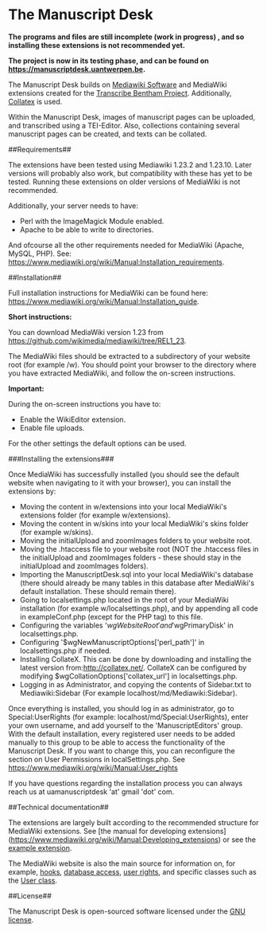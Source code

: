 # The Manuscript Desk

**The programs and files are still incomplete (work in progress) , and so installing these extensions is not recommended yet.** 

**The project is now in its testing phase, and can be found on https://manuscriptdesk.uantwerpen.be.**

The Manuscript Desk builds on [Mediawiki Software](https://www.mediawiki.org/wiki/MediaWiki) and MediaWiki extensions created for the [Transcribe Bentham Project](http://blogs.ucl.ac.uk/transcribe-bentham/).
Additionally, [Collatex](http://collatex.net/) is used. 

Within the Manuscript Desk, images of manuscript pages can be uploaded, and transcribed using a TEI-Editor. Also, collections containing several manuscript pages can be created, and texts can be collated. 

##Requirements##

The extensions have been tested using Mediawiki 1.23.2 and 1.23.10. Later versions will probably also work, but compatibility with these has yet to be tested. Running these extensions
on older versions of MediaWiki is not recommended. 

Additionally, your server needs to have: 

* Perl with the ImageMagick Module enabled.
* Apache to be able to write to directories.

And ofcourse all the other requirements needed for MediaWiki (Apache, MySQL, PHP). 
See: https://www.mediawiki.org/wiki/Manual:Installation_requirements.

##Installation##

Full installation instructions for MediaWiki can be found here: https://www.mediawiki.org/wiki/Manual:Installation_guide.

**Short instructions:** 

You can download MediaWiki version 1.23 from https://github.com/wikimedia/mediawiki/tree/REL1_23.

The MediaWiki files should be extracted to a subdirectory of your website root (for example /w). You should point your browser to the directory where you have extracted MediaWiki, and follow the on-screen instructions.

**Important:**

During the on-screen instructions you have to:

- Enable the WikiEditor extension.
- Enable file uploads.

For the other settings the default options can be used.

###Installing the extensions###

Once MediaWiki has successfully installed (you should see the default website when navigating to it with your browser),
you can install the extensions by: 

- Moving the content in w/extensions into your local MediaWiki's extensions folder (for example w/extensions).
- Moving the content in w/skins into your local MediaWiki's skins folder (for example w/skins).
- Moving the initialUpload and zoomImages folders to your website root.
- Moving the .htaccess file to your website root (NOT the .htaccess files in the initialUpload and zoomImages folders - these should stay in the initialUpload and zoomImages folders).
- Importing the ManuscriptDesk.sql into your local MediaWiki's database (there should already be many tables in this database 
  after MediaWiki's default installation. These should remain there).
- Going to localsettings.php located in the root of your MediaWiki installation (for example w/localsettings.php), and by appending all code in exampleConf.php (except for the PHP tag) to this file.
- Configuring the variables '$wgWebsiteRoot' and '$wgPrimaryDisk' in localsettings.php.
- Configuring '$wgNewManuscriptOptions['perl_path']' in localsettings.php if needed. 
- Installing CollateX. This can be done by downloading and installing the latest version from:http://collatex.net/. CollateX can be configured by modifying $wgCollationOptions['collatex_url'] in localsettings.php.
- Logging in as Administrator, and copying the contents of Sidebar.txt to Mediawiki:Sidebar (For example localhost/md/Mediawiki:Sidebar).

Once everything is installed, you should log in as administrator, go to Special:UserRights (for example: localhost/md/Special:UserRights), enter your own username, and add yourself to the 'ManuscriptEditors' group. 
With the default installation, every registered user needs to be added manually to this group to be able to access the functionality of the Manuscript Desk. 
If you want to change this, you can reconfigure the section on User Permissions in localSettings.php. See https://www.mediawiki.org/wiki/Manual:User_rights

If you have questions regarding the installation process you can always reach us at uamanuscriptdesk 'at' gmail 'dot' com.

##Technical documentation##

The extensions are largely built according to the recommended structure for MediaWiki extensions. See [the manual for developing extensions]
(https://www.mediawiki.org/wiki/Manual:Developing_extensions) or see the [example extension](https://github.com/wikimedia/mediawiki-extensions-examples/tree/master/Example).

The MediaWiki website is also the main source for information on, for example, [hooks](https://www.mediawiki.org/wiki/Manual:Hooks), 
[database access](https://www.mediawiki.org/wiki/Manual:Database_access), [user rights](https://www.mediawiki.org/wiki/Manual:User_rights), and
specific classes such as the [User class](https://www.mediawiki.org/wiki/Manual:User.php).


##License##

The Manuscript Desk is open-sourced software licensed under the [GNU license](http://www.gnu.org/licenses/gpl-3.0.en.html). 